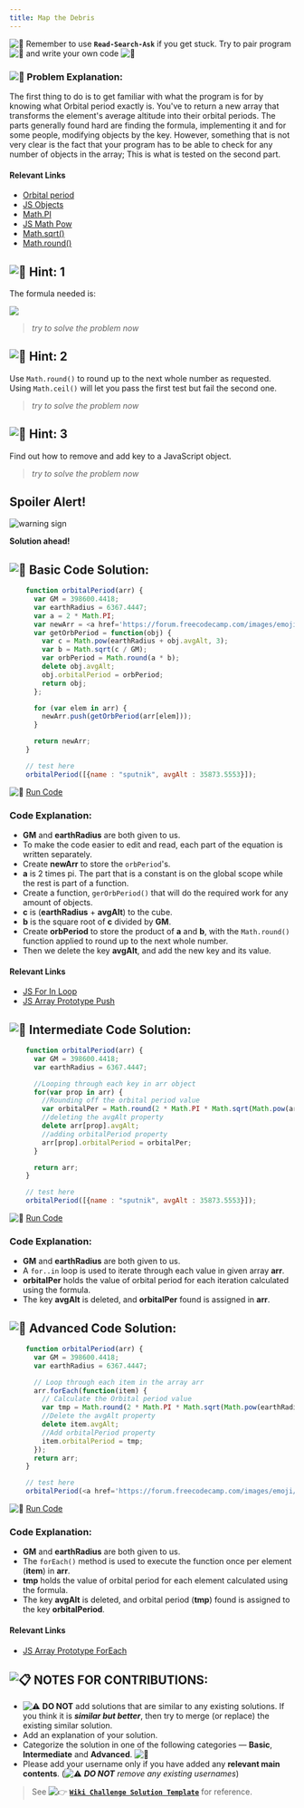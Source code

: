 ```yaml
---
title: Map the Debris
---
```

![:triangular_flag_on_post:](https://forum.freecodecamp.com/images/emoji/emoji_one/triangular_flag_on_post.png?v=3 ":triangular_flag_on_post:") Remember to use <a>**`Read-Search-Ask`**</a> if you get stuck. Try to pair program ![:busts_in_silhouette:](https://forum.freecodecamp.com/images/emoji/emoji_one/busts_in_silhouette.png?v=3 ":busts_in_silhouette:") and write your own code ![:pencil:](https://forum.freecodecamp.com/images/emoji/emoji_one/pencil.png?v=3 ":pencil:")

### ![:checkered_flag:](https://forum.freecodecamp.com/images/emoji/emoji_one/checkered_flag.png?v=3 ":checkered_flag:") Problem Explanation:

The first thing to do is to get familiar with what the program is for by knowing what Orbital period exactly is. You've to return a new array that transforms the element's average altitude into their orbital periods. The parts generally found hard are finding the formula, implementing it and for some people, modifying objects by the key. However, something that is not very clear is the fact that your program has to be able to check for any number of objects in the array; This is what is tested on the second part.

#### Relevant Links

*   <a href='https://en.wikipedia.org/wiki/Orbital_period' target='_blank' rel='nofollow'>Orbital period</a>
*   <a href='https://developer.mozilla.org/en-US/docs/Web/JavaScript/Reference/Global_Objects/Object' target='_blank' rel='nofollow'>JS Objects</a>
*   <a href='https://developer.mozilla.org/en-US/docs/Web/JavaScript/Reference/Global_Objects/Math/PI' target='_blank' rel='nofollow'>Math.PI</a>
*   <a href='http://forum.freecodecamp.com/t/javascript-math-pow/14685' target='_blank' rel='nofollow'>JS Math Pow</a>
*   <a href='https://developer.mozilla.org/en-US/docs/Web/JavaScript/Reference/Global_Objects/Math/sqrt' target='_blank' rel='nofollow'>Math.sqrt()</a>
*   <a href='https://developer.mozilla.org/en-US/docs/Web/JavaScript/Reference/Global_Objects/Math/round' target='_blank' rel='nofollow'>Math.round()</a>

## ![:speech_balloon:](https://forum.freecodecamp.com/images/emoji/emoji_one/speech_balloon.png?v=3 ":speech_balloon:") Hint: 1

The formula needed is:

![](//discourse-user-assets.s3.amazonaws.com/original/2X/e/e212370f07c55165ff69f318ee1eed24779c7532.png)

> _try to solve the problem now_

## ![:speech_balloon:](https://forum.freecodecamp.com/images/emoji/emoji_one/speech_balloon.png?v=3 ":speech_balloon:") Hint: 2

Use `Math.round()` to round up to the next whole number as requested. Using `Math.ceil()` will let you pass the first test but fail the second one.

> _try to solve the problem now_

## ![:speech_balloon:](https://forum.freecodecamp.com/images/emoji/emoji_one/speech_balloon.png?v=3 ":speech_balloon:") Hint: 3

Find out how to remove and add key to a JavaScript object.

> _try to solve the problem now_

## Spoiler Alert!

![warning sign](//discourse-user-assets.s3.amazonaws.com/original/2X/2/2d6c412a50797771301e7ceabd554cef4edcd74d.gif)

**Solution ahead!**

## ![:beginner:](https://forum.freecodecamp.com/images/emoji/emoji_one/beginner.png?v=3 ":beginner:") Basic Code Solution:

```js
    function orbitalPeriod(arr) {
      var GM = 398600.4418;
      var earthRadius = 6367.4447;
      var a = 2 * Math.PI;
      var newArr = <a href='https://forum.freecodecamp.com/images/emoji/emoji_one/rocket.png?v=3 ":rocket:"' target='_blank' rel='nofollow'>];
      var getOrbPeriod = function(obj) {
        var c = Math.pow(earthRadius + obj.avgAlt, 3);
        var b = Math.sqrt(c / GM);
        var orbPeriod = Math.round(a * b);
        delete obj.avgAlt;
        obj.orbitalPeriod = orbPeriod;
        return obj;
      };

      for (var elem in arr) {
        newArr.push(getOrbPeriod(arr[elem]));
      }

      return newArr;
    }

    // test here
    orbitalPeriod([{name : "sputnik", avgAlt : 35873.5553}]);
```

![:rocket:](https://forum.freecodecamp.com/images/emoji/emoji_one/rocket.png?v=3 ":rocket:") <a href='https://repl.it/CLow/0' target='_blank' rel='nofollow'>Run Code</a>

### Code Explanation:

*   **GM** and **earthRadius** are both given to us.
*   To make the code easier to edit and read, each part of the equation is written separately.
*   Create **newArr** to store the `orbPeriod`'s.
*   **a** is 2 times pi. The part that is a constant is on the global scope while the rest is part of a function.
*   Create a function, `gerOrbPeriod()` that will do the required work for any amount of objects.
*   **c** is (**earthRadius** + **avgAlt**) to the cube.
*   **b** is the square root of **c** divided by **GM**.
*   Create **orbPeriod** to store the product of **a** and **b**, with the `Math.round()` function applied to round up to the next whole number.
*   Then we delete the key **avgAlt**, and add the new key and its value.

#### Relevant Links

*   <a href='http://forum.freecodecamp.com/t/javascript-for-in-loop/14665' target='_blank' rel='nofollow'>JS For In Loop</a>
*   <a href='http://forum.freecodecamp.com/t/javascript-array-prototype-push/14298' target='_blank' rel='nofollow'>JS Array Prototype Push</a>

## ![:sunflower:](https://forum.freecodecamp.com/images/emoji/emoji_one/sunflower.png?v=3 ":sunflower:") Intermediate Code Solution:

```js
    function orbitalPeriod(arr) {
      var GM = 398600.4418;
      var earthRadius = 6367.4447;

      //Looping through each key in arr object
      for(var prop in arr) {
        //Rounding off the orbital period value
        var orbitalPer = Math.round(2 * Math.PI * Math.sqrt(Math.pow(arr<a href='https://forum.freecodecamp.com/images/emoji/emoji_one/rocket.png?v=3 ":rocket:"' target='_blank' rel='nofollow'>prop].avgAlt + earthRadius, 3) / GM));
        //deleting the avgAlt property
        delete arr[prop].avgAlt;
        //adding orbitalPeriod property
        arr[prop].orbitalPeriod = orbitalPer;
      }

      return arr;
    }

    // test here
    orbitalPeriod([{name : "sputnik", avgAlt : 35873.5553}]);
```

![:rocket:](https://forum.freecodecamp.com/images/emoji/emoji_one/rocket.png?v=3 ":rocket:") <a href='https://repl.it/CLoy/0' target='_blank' rel='nofollow'>Run Code</a>

### Code Explanation:

*   **GM** and **earthRadius** are both given to us.
*   A `for..in` loop is used to iterate through each value in given array **arr**.
*   **orbitalPer** holds the value of orbital period for each iteration calculated using the formula.
*   The key **avgAlt** is deleted, and **orbitalPer** found is assigned in **arr**.

## ![:rotating_light:](https://forum.freecodecamp.com/images/emoji/emoji_one/rotating_light.png?v=3 ":rotating_light:") Advanced Code Solution:

```js
    function orbitalPeriod(arr) {
      var GM = 398600.4418;
      var earthRadius = 6367.4447;

      // Loop through each item in the array arr
      arr.forEach(function(item) {
        // Calculate the Orbital period value
        var tmp = Math.round(2 * Math.PI * Math.sqrt(Math.pow(earthRadius + item.avgAlt, 3) / GM));
        //Delete the avgAlt property
        delete item.avgAlt;
        //Add orbitalPeriod property
        item.orbitalPeriod = tmp;
      });
      return arr;
    }

    // test here
    orbitalPeriod(<a href='https://forum.freecodecamp.com/images/emoji/emoji_one/rocket.png?v=3 ":rocket:"' target='_blank' rel='nofollow'>{name : "sputnik", avgAlt : 35873.5553}]);
```

![:rocket:](https://forum.freecodecamp.com/images/emoji/emoji_one/rocket.png?v=3 ":rocket:") <a href='https://repl.it/CLoz/0' target='_blank' rel='nofollow'>Run Code</a>

### Code Explanation:

*   **GM** and **earthRadius** are both given to us.
*   The `forEach()` method is used to execute the function once per element (**item**) in **arr**.
*   **tmp** holds the value of orbital period for each element calculated using the formula.
*   The key **avgAlt** is deleted, and orbital period (**tmp**) found is assigned to the key **orbitalPeriod**.

#### Relevant Links

*   <a href='http://forum.freecodecamp.com/t/javascript-array-prototype-foreach/14290' target='_blank' rel='nofollow'>JS Array Prototype ForEach</a>

## ![:clipboard:](https://forum.freecodecamp.com/images/emoji/emoji_one/clipboard.png?v=3 ":clipboard:") NOTES FOR CONTRIBUTIONS:

*   ![:warning:](https://forum.freecodecamp.com/images/emoji/emoji_one/warning.png?v=3 ":warning:") **DO NOT** add solutions that are similar to any existing solutions. If you think it is **_similar but better_**, then try to merge (or replace) the existing similar solution.
*   Add an explanation of your solution.
*   Categorize the solution in one of the following categories — **Basic**, **Intermediate** and **Advanced**. ![:traffic_light:](https://forum.freecodecamp.com/images/emoji/emoji_one/traffic_light.png?v=3 ":traffic_light:")
*   Please add your username only if you have added any **relevant main contents**. (![:warning:](https://forum.freecodecamp.com/images/emoji/emoji_one/warning.png?v=3 ":warning:") **_DO NOT_** _remove any existing usernames_)

> See ![:point_right:](https://forum.freecodecamp.com/images/emoji/emoji_one/point_right.png?v=3 ":point_right:") <a href='http://forum.freecodecamp.com/t/algorithm-article-template/14272' target='_blank' rel='nofollow'>**`Wiki Challenge Solution Template`**</a> for reference.

